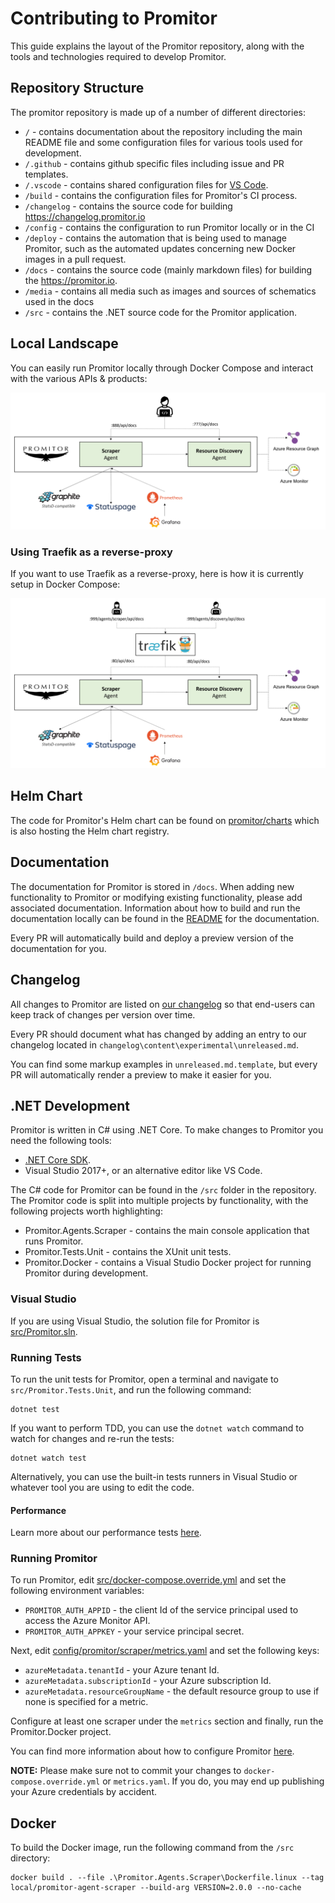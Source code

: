 # Contributing to Promitor

This guide explains the layout of the Promitor repository, along with the tools
and technologies required to develop Promitor.

## Repository Structure

The promitor repository is made up of a number of different directories:

- `/` - contains documentation about the repository including the main README file
  and some configuration files for various tools used for development.
- `/.github` - contains github specific files including issue and PR templates.
- `/.vscode` - contains shared configuration files for [VS Code](https://code.visualstudio.com/).
- `/build` - contains the configuration files for Promitor's CI process.
- `/changelog` - contains the source code for building <https://changelog.promitor.io>
- `/config` - contains the configuration to run Promitor locally or in the CI
- `/deploy` - contains the automation that is being used to manage Promitor, such
  as the automated updates concerning new Docker images in a pull request.
- `/docs` - contains the source code (mainly markdown files) for building the
  <https://promitor.io>.
- `/media` - contains all media such as images and sources of schematics used in the docs
- `/src` - contains the .NET source code for the Promitor application.

## Local Landscape

You can easily run Promitor locally through Docker Compose and interact with the various APIs & products:

![Traefik scenario](media/schematics/contribution-guide/scenario-without-reverse-proxy.png)

### Using Traefik as a reverse-proxy

If you want to use Traefik as a reverse-proxy, here is how it is currently setup in Docker Compose:

![Traefik scenario](media/schematics/contribution-guide/scenario-with-reverse-proxy.png)

## Helm Chart

The code for Promitor's Helm chart can be found on [promitor/charts](https://github.com/promitor/charts) which is also
 hosting the Helm chart registry.

## Documentation

The documentation for Promitor is stored in `/docs`. When adding new functionality
to Promitor or modifying existing functionality, please add associated documentation.
Information about how to build and run the documentation locally can be found in
the [README](docs/README.md) for the documentation.

Every PR will automatically build and deploy a preview version of the documentation for you.

## Changelog

All changes to Promitor are listed on [our changelog](https://changelog.promitor.io/) so that end-users can keep track
 of changes per version over time.

Every PR should document what has changed by adding an entry to our changelog located in `changelog\content\experimental\unreleased.md`.

You can find some markup examples in `unreleased.md.template`, but every PR will automatically render a preview to make
 it easier for you.

## .NET Development

Promitor is written in C# using .NET Core. To make changes to Promitor you need the
following tools:

- [.NET Core SDK](https://dotnet.microsoft.com/download).
- Visual Studio 2017+, or an alternative editor like VS Code.

The C# code for Promitor can be found in the `/src` folder in the repository. The
Promitor code is split into multiple projects by functionality, with the following
projects worth highlighting:

- Promitor.Agents.Scraper - contains the main console application that runs Promitor.
- Promitor.Tests.Unit - contains the XUnit unit tests.
- Promitor.Docker - contains a Visual Studio Docker project for running Promitor
  during development.

### Visual Studio

If you are using Visual Studio, the solution file for Promitor is [src/Promitor.sln](src/Promitor.sln).

### Running Tests

To run the unit tests for Promitor, open a terminal and navigate to `src/Promitor.Tests.Unit`,
and run the following command:

```shell
dotnet test
```

If you want to perform TDD, you can use the `dotnet watch` command to watch for
changes and re-run the tests:

```shell
dotnet watch test
```

Alternatively, you can use the built-in tests runners in Visual Studio or whatever
tool you are using to edit the code.

#### Performance

Learn more about our performance tests [here](tests/README.md).

### Running Promitor

To run Promitor, edit [src/docker-compose.override.yml](src/docker-compose.override.yml)
and set the following environment variables:

- `PROMITOR_AUTH_APPID` - the client Id of the service principal used to access the
  Azure Monitor API.
- `PROMITOR_AUTH_APPKEY` - your service principal secret.

Next, edit [config/promitor/scraper/metrics.yaml](config/promitor/scraper/metrics.yaml) and set the following
keys:

- `azureMetadata.tenantId` - your Azure tenant Id.
- `azureMetadata.subscriptionId` - your Azure subscription Id.
- `azureMetadata.resourceGroupName` - the default resource group to use if none
  is specified for a metric.

Configure at least one scraper under the `metrics` section and finally, run the
Promitor.Docker project.

You can find more information about how to configure Promitor [here](https://docs.promitor.io/configuration/v2.x/metrics/).

**NOTE:** Please make sure not to commit your changes to `docker-compose.override.yml`
or `metrics.yaml`. If you do, you may end up publishing your Azure credentials
by accident.

## Docker

To build the Docker image, run the following command from the `/src` directory:

```shell
docker build . --file .\Promitor.Agents.Scraper\Dockerfile.linux --tag local/promitor-agent-scraper --build-arg VERSION=2.0.0 --no-cache
```
